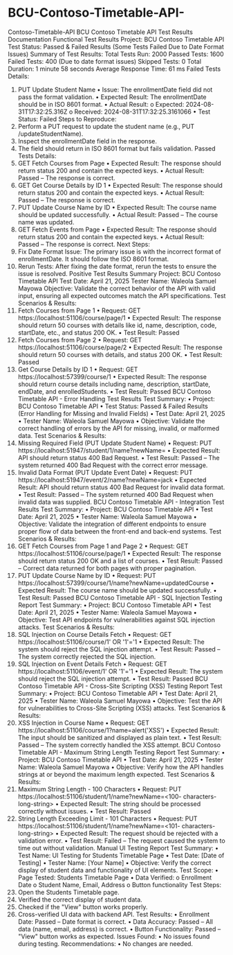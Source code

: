 # BCU-Contoso-Timetable-API-
Contoso-Timetable-API
BCU Contoso Timetable API Test Results Documentation
Functional Test Results
Project: BCU Contoso Timetable API
Test Status: Passed & Failed Results (Some Tests Failed Due to Date Format Issues)
Summary of Test Results:
Total Tests Run: 2000
Passed Tests: 1600
Failed Tests: 400 (Due to date format issues)
Skipped Tests: 0
Total Duration: 1 minute 58 seconds
Average Response Time: 61 ms
Failed Tests Details:
1. PUT Update Student Name
• Issue: The enrollmentDate field did not pass the format validation.
• Expected Result: The enrollmentDate should be in ISO 8601 format.
• Actual Result:
o Expected: 2024-08-31T17:32:25.316Z
o Received: 2024-08-31T17:32:25.3161066
• Test Status: Failed
Steps to Reproduce:
1. Perform a PUT request to update the student name (e.g., PUT
/updateStudentName).
2. Inspect the enrollmentDate field in the response.
3. The field should return in ISO 8601 format but fails validation.
Passed Tests Details:
1. GET Fetch Courses from Page
• Expected Result: The response should return status 200 and contain the
expected keys.
• Actual Result: Passed – The response is correct.
2. GET Get Course Details by ID 1
• Expected Result: The response should return status 200 and contain the
expected keys.
• Actual Result: Passed – The response is correct.
3. PUT Update Course Name by ID
• Expected Result: The course name should be updated successfully.
• Actual Result: Passed – The course name was updated.
4. GET Fetch Events from Page
• Expected Result: The response should return status 200 and contain the
expected keys.
• Actual Result: Passed – The response is correct.
Next Steps:
1. Fix Date Format Issue: The primary issue is with the incorrect format of
enrollmentDate. It should follow the ISO 8601 format.
2. Rerun Tests: After fixing the date format, rerun the tests to ensure the issue is
resolved.
Positive Test Results Summary
Project: BCU Contoso Timetable API
Test Date: April 21, 2025
Tester Name: Waleola Samuel Mayowa
Objective: Validate the correct behavior of the API with valid input, ensuring all
expected outcomes match the API specifications.
Test Scenarios & Results:
1. Fetch Courses from Page 1
• Request: GET https://localhost:51106/course/page/1
• Expected Result: The response should return 50 courses with details like id,
name, description, code, startDate, etc., and status 200 OK.
• Test Result: Passed
2. Fetch Courses from Page 2
• Request: GET https://localhost:51106/course/page/2
• Expected Result: The response should return 50 courses with details, and
status 200 OK.
• Test Result: Passed
3. Get Course Details by ID 1
• Request: GET https://localhost:57399/course/1
• Expected Result: The response should return course details including name,
description, startDate, endDate, and enrolledStudents.
• Test Result: Passed
BCU Contoso Timetable API - Error Handling Test Results
Test Summary:
• Project: BCU Contoso Timetable API
• Test Status: Passed & Failed Results (Error Handling for Missing and Invalid
Fields)
• Test Date: April 21, 2025
• Tester Name: Waleola Samuel Mayowa
• Objective: Validate the correct handling of errors by the API for missing, invalid,
or malformed data.
Test Scenarios & Results:
1. Missing Required Field (PUT Update Student Name)
• Request: PUT https://localhost:51947/student/1/name?newName=
• Expected Result: API should return status 400 Bad Request.
• Test Result: Passed – The system returned 400 Bad Request with the correct
error message.
2. Invalid Data Format (PUT Update Event Date)
• Request: PUT https://localhost:51947/event/2/name?newName=jack
• Expected Result: API should return status 400 Bad Request for invalid data
format.
• Test Result: Passed – The system returned 400 Bad Request when invalid data
was supplied.
BCU Contoso Timetable API - Integration Test Results
Test Summary:
• Project: BCU Contoso Timetable API
• Test Date: April 21, 2025
• Tester Name: Waleola Samuel Mayowa
• Objective: Validate the integration of different endpoints to ensure proper flow
of data between the front-end and back-end systems.
Test Scenarios & Results:
1. GET Fetch Courses from Page 1 and Page 2
• Request: GET https://localhost:51106/course/page/1
• Expected Result: The response should return status 200 OK and a list of
courses.
• Test Result: Passed – Correct data returned for both pages with proper
pagination.
2. PUT Update Course Name by ID
• Request: PUT
https://localhost:57399/course/1/name?newName=updatedCourse
• Expected Result: The course name should be updated successfully.
• Test Result: Passed
BCU Contoso Timetable API - SQL Injection Testing Report
Test Summary:
• Project: BCU Contoso Timetable API
• Test Date: April 21, 2025
• Tester Name: Waleola Samuel Mayowa
• Objective: Test API endpoints for vulnerabilities against SQL injection attacks.
Test Scenarios & Results:
1. SQL Injection on Course Details Fetch
• Request: GET https://localhost:51106/course/1' OR '1'='1
• Expected Result: The system should reject the SQL injection attempt.
• Test Result: Passed – The system correctly rejected the SQL injection.
2. SQL Injection on Event Details Fetch
• Request: GET https://localhost:51106/event/1' OR '1'='1
• Expected Result: The system should reject the SQL injection attempt.
• Test Result: Passed
BCU Contoso Timetable API - Cross-Site Scripting (XSS) Testing Report
Test Summary:
• Project: BCU Contoso Timetable API
• Test Date: April 21, 2025
• Tester Name: Waleola Samuel Mayowa
• Objective: Test the API for vulnerabilities to Cross-Site Scripting (XSS) attacks.
Test Scenarios & Results:
1. XSS Injection in Course Name
• Request: GET https://localhost:51106/course/1?name=alert('XSS')
• Expected Result: The input should be sanitized and displayed as plain text.
• Test Result: Passed – The system correctly handled the XSS attempt.
BCU Contoso Timetable API - Maximum String Length Testing Report
Test Summary:
• Project: BCU Contoso Timetable API
• Test Date: April 21, 2025
• Tester Name: Waleola Samuel Mayowa
• Objective: Verify how the API handles strings at or beyond the maximum length
expected.
Test Scenarios & Results:
1. Maximum String Length - 100 Characters
• Request: PUT https://localhost:51106/student/1/name?newName=<100-
characters-long-string>
• Expected Result: The string should be processed correctly without issues.
• Test Result: Passed
2. String Length Exceeding Limit - 101 Characters
• Request: PUT https://localhost:51106/student/1/name?newName=<101-
characters-long-string>
• Expected Result: The request should be rejected with a validation error.
• Test Result: Failed – The request caused the system to time out without
validation.
Manual UI Testing Report
Test Summary:
• Test Name: UI Testing for Students Timetable Page
• Test Date: [Date of Testing]
• Tester Name: [Your Name]
• Objective: Verify the correct display of student data and functionality of UI
elements.
Test Scope:
• Page Tested: Students Timetable Page
• Data Verified:
o Enrollment Date
o Student Name, Email, Address
o Button functionality
Test Steps:
1. Open the Students Timetable page.
2. Verified the correct display of student data.
3. Checked if the "View" button works properly.
4. Cross-verified UI data with backend API.
Test Results:
• Enrollment Date: Passed – Date format is correct.
• Data Accuracy: Passed – All data (name, email, address) is correct.
• Button Functionality: Passed – "View" button works as expected.
Issues Found:
• No issues found during testing.
Recommendations:
• No changes are needed.
